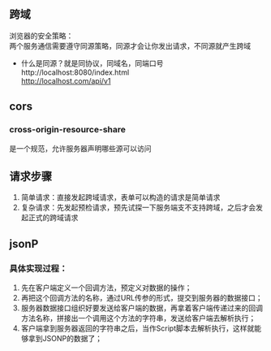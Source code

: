 ## 跨域
浏览器的安全策略：  
两个服务通信需要遵守同源策略，同源才会让你发出请求，不同源就产生跨域  
- 什么是同源？就是同协议，同域名，同端口号   
http://localhost:8080/index.html  
http://localhost.com/api/v1

## cors
### cross-origin-resource-share
是一个规范，允许服务器声明哪些源可以访问  

## 请求步骤  
1. 简单请求：直接发起跨域请求，表单可以构造的请求是简单请求
2. 复杂请求：先发起预检请求，预先试探一下服务端支不支持跨域，之后才会发起正式的跨域请求

## jsonP
### 具体实现过程：
1. 先在客户端定义一个回调方法，预定义对数据的操作；  
2. 再把这个回调方法的名称，通过URL传参的形式，提交到服务器的数据接口； 
3. 服务器数据接口组织好要发送给客户端的数据，再拿着客户端传递过来的回调方法名称，拼接出一个调用这个方法的字符串，发送给客户端去解析执行； 
4. 客户端拿到服务器返回的字符串之后，当作Script脚本去解析执行，这样就能够拿到JSONP的数据了；